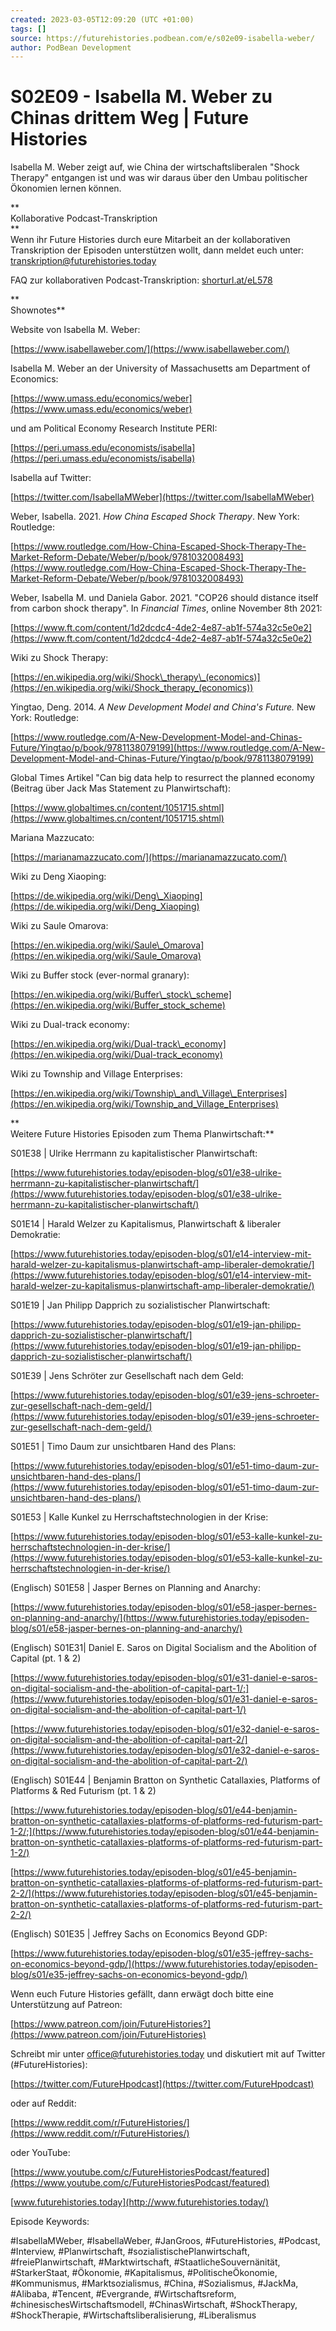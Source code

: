 ```yaml
---
created: 2023-03-05T12:09:20 (UTC +01:00)
tags: []
source: https://futurehistories.podbean.com/e/s02e09-isabella-weber/
author: PodBean Development
---
```


# S02E09 - Isabella M. Weber zu Chinas drittem Weg | Future Histories

Isabella M. Weber zeigt auf, wie China der wirtschaftsliberalen "Shock Therapy" entgangen ist und was wir daraus über den Umbau politischer Ökonomien lernen können.

**  
Kollaborative Podcast-Transkription  
**  
Wenn ihr Future Histories durch eure Mitarbeit an der kollaborativen Transkription der Episoden unterstützen wollt, dann meldet euch unter: [transkription@futurehistories.today](mailto:transkription@futurehistories.today)

FAQ zur kollaborativen Podcast-Transkription: [shorturl.at/eL578](https://docs.google.com/document/d/1jiJSLA5mwDjpLPOoveut8FiB9VdhqJ1D41gb5ba2AbU/edit?usp=sharing)  

**  
Shownotes**

Website von Isabella M. Weber:

[https://www.isabellaweber.com/](https://www.isabellaweber.com/)

  
Isabella M. Weber an der University of Massachusetts am Department of Economics:

[https://www.umass.edu/economics/weber](https://www.umass.edu/economics/weber)

  
und am Political Economy Research Institute PERI:

[https://peri.umass.edu/economists/isabella](https://peri.umass.edu/economists/isabella)

  
Isabella auf Twitter:

[https://twitter.com/IsabellaMWeber](https://twitter.com/IsabellaMWeber)

  
Weber, Isabella. 2021. _How China Escaped Shock Therapy_. New York: Routledge:

[https://www.routledge.com/How-China-Escaped-Shock-Therapy-The-Market-Reform-Debate/Weber/p/book/9781032008493](https://www.routledge.com/How-China-Escaped-Shock-Therapy-The-Market-Reform-Debate/Weber/p/book/9781032008493)

  
Weber, Isabella M. und Daniela Gabor. 2021. "COP26 should distance itself from carbon shock therapy". In _Financial Times_, online November 8th 2021:

[https://www.ft.com/content/1d2dcdc4-4de2-4e87-ab1f-574a32c5e0e2](https://www.ft.com/content/1d2dcdc4-4de2-4e87-ab1f-574a32c5e0e2)

  
Wiki zu Shock Therapy:

[https://en.wikipedia.org/wiki/Shock\_therapy\_(economics)](https://en.wikipedia.org/wiki/Shock_therapy_(economics))

  
Yingtao, Deng. 2014. _A New Development Model and China's Future._ New York: Routledge:

[https://www.routledge.com/A-New-Development-Model-and-Chinas-Future/Yingtao/p/book/9781138079199](https://www.routledge.com/A-New-Development-Model-and-Chinas-Future/Yingtao/p/book/9781138079199)

  
Global Times Artikel "Can big data help to resurrect the planned economy (Beitrag über Jack Mas Statement zu Planwirtschaft):

[https://www.globaltimes.cn/content/1051715.shtml](https://www.globaltimes.cn/content/1051715.shtml)

  
Mariana Mazzucato:

[https://marianamazzucato.com/](https://marianamazzucato.com/)

  
Wiki zu Deng Xiaoping:

[https://de.wikipedia.org/wiki/Deng\_Xiaoping](https://de.wikipedia.org/wiki/Deng_Xiaoping)

  
Wiki zu Saule Omarova:

[https://en.wikipedia.org/wiki/Saule\_Omarova](https://en.wikipedia.org/wiki/Saule_Omarova)

  
Wiki zu Buffer stock (ever-normal granary):

[https://en.wikipedia.org/wiki/Buffer\_stock\_scheme](https://en.wikipedia.org/wiki/Buffer_stock_scheme)

  
Wiki zu Dual-track economy:

[https://en.wikipedia.org/wiki/Dual-track\_economy](https://en.wikipedia.org/wiki/Dual-track_economy)

  
Wiki zu Township and Village Enterprises:

[https://en.wikipedia.org/wiki/Township\_and\_Village\_Enterprises](https://en.wikipedia.org/wiki/Township_and_Village_Enterprises)

**  
Weitere Future Histories Episoden zum Thema Planwirtschaft:**

S01E38 | Ulrike Herrmann zu kapitalistischer Planwirtschaft:

[https://www.futurehistories.today/episoden-blog/s01/e38-ulrike-herrmann-zu-kapitalistischer-planwirtschaft/](https://www.futurehistories.today/episoden-blog/s01/e38-ulrike-herrmann-zu-kapitalistischer-planwirtschaft/)

  
S01E14 | Harald Welzer zu Kapitalismus, Planwirtschaft & liberaler Demokratie:

[https://www.futurehistories.today/episoden-blog/s01/e14-interview-mit-harald-welzer-zu-kapitalismus-planwirtschaft-amp-liberaler-demokratie/](https://www.futurehistories.today/episoden-blog/s01/e14-interview-mit-harald-welzer-zu-kapitalismus-planwirtschaft-amp-liberaler-demokratie/)

  
S01E19 | Jan Philipp Dapprich zu sozialistischer Planwirtschaft:

[https://www.futurehistories.today/episoden-blog/s01/e19-jan-philipp-dapprich-zu-sozialistischer-planwirtschaft/](https://www.futurehistories.today/episoden-blog/s01/e19-jan-philipp-dapprich-zu-sozialistischer-planwirtschaft/)

  
S01E39 | Jens Schröter zur Gesellschaft nach dem Geld:

[https://www.futurehistories.today/episoden-blog/s01/e39-jens-schroeter-zur-gesellschaft-nach-dem-geld/](https://www.futurehistories.today/episoden-blog/s01/e39-jens-schroeter-zur-gesellschaft-nach-dem-geld/)

  
S01E51 | Timo Daum zur unsichtbaren Hand des Plans:

[https://www.futurehistories.today/episoden-blog/s01/e51-timo-daum-zur-unsichtbaren-hand-des-plans/](https://www.futurehistories.today/episoden-blog/s01/e51-timo-daum-zur-unsichtbaren-hand-des-plans/)

  
S01E53 | Kalle Kunkel zu Herrschaftstechnologien in der Krise:

[https://www.futurehistories.today/episoden-blog/s01/e53-kalle-kunkel-zu-herrschaftstechnologien-in-der-krise/](https://www.futurehistories.today/episoden-blog/s01/e53-kalle-kunkel-zu-herrschaftstechnologien-in-der-krise/)

  
(Englisch) S01E58 | Jasper Bernes on Planning and Anarchy:

[https://www.futurehistories.today/episoden-blog/s01/e58-jasper-bernes-on-planning-and-anarchy/](https://www.futurehistories.today/episoden-blog/s01/e58-jasper-bernes-on-planning-and-anarchy/)

  
(Englisch) S01E31| Daniel E. Saros on Digital Socialism and the Abolition of Capital (pt. 1 & 2)

[https://www.futurehistories.today/episoden-blog/s01/e31-daniel-e-saros-on-digital-socialism-and-the-abolition-of-capital-part-1/;](https://www.futurehistories.today/episoden-blog/s01/e31-daniel-e-saros-on-digital-socialism-and-the-abolition-of-capital-part-1/)

[https://www.futurehistories.today/episoden-blog/s01/e32-daniel-e-saros-on-digital-socialism-and-the-abolition-of-capital-part-2/](https://www.futurehistories.today/episoden-blog/s01/e32-daniel-e-saros-on-digital-socialism-and-the-abolition-of-capital-part-2/)

  
(Englisch) S01E44 | Benjamin Bratton on Synthetic Catallaxies, Platforms of Platforms & Red Futurism (pt. 1 & 2)

[https://www.futurehistories.today/episoden-blog/s01/e44-benjamin-bratton-on-synthetic-catallaxies-platforms-of-platforms-red-futurism-part-1-2/;](https://www.futurehistories.today/episoden-blog/s01/e44-benjamin-bratton-on-synthetic-catallaxies-platforms-of-platforms-red-futurism-part-1-2/)

[https://www.futurehistories.today/episoden-blog/s01/e45-benjamin-bratton-on-synthetic-catallaxies-platforms-of-platforms-red-futurism-part-2-2/](https://www.futurehistories.today/episoden-blog/s01/e45-benjamin-bratton-on-synthetic-catallaxies-platforms-of-platforms-red-futurism-part-2-2/)

  
(Englisch) S01E35 | Jeffrey Sachs on Economics Beyond GDP:

[https://www.futurehistories.today/episoden-blog/s01/e35-jeffrey-sachs-on-economics-beyond-gdp/](https://www.futurehistories.today/episoden-blog/s01/e35-jeffrey-sachs-on-economics-beyond-gdp/)

Wenn euch Future Histories gefällt, dann erwägt doch bitte eine Unterstützung auf Patreon:

[https://www.patreon.com/join/FutureHistories?](https://www.patreon.com/join/FutureHistories)

Schreibt mir unter [office@futurehistories.today](mailto:office@futurehistories.today) und diskutiert mit auf Twitter (#FutureHistories):

[https://twitter.com/FutureHpodcast](https://twitter.com/FutureHpodcast)

oder auf Reddit:

[https://www.reddit.com/r/FutureHistories/](https://www.reddit.com/r/FutureHistories/)

oder YouTube:

[https://www.youtube.com/c/FutureHistoriesPodcast/featured](https://www.youtube.com/c/FutureHistoriesPodcast/featured)

[www.futurehistories.today](http://www.futurehistories.today/)

Episode Keywords:

#IsabellaMWeber, #IsabellaWeber, #JanGroos, #FutureHistories, #Podcast, #Interview, #Planwirtschaft, #sozialistischePlanwirtschaft, #freiePlanwirtschaft, #Marktwirtschaft, #StaatlicheSouvernänität, #StarkerStaat, #Ökonomie, #Kapitalismus, #PolitischeÖkonomie, #Kommunismus, #Marktsozialismus, #China, #Sozialismus, #JackMa, #Alibaba, #Tencent, #Evergrande, #Wirtschaftsreform, #chinesischesWirtschaftsmodell, #ChinasWirtschaft, #ShockTherapy, #ShockTherapie, #Wirtschaftsliberalisierung, #Liberalismus
